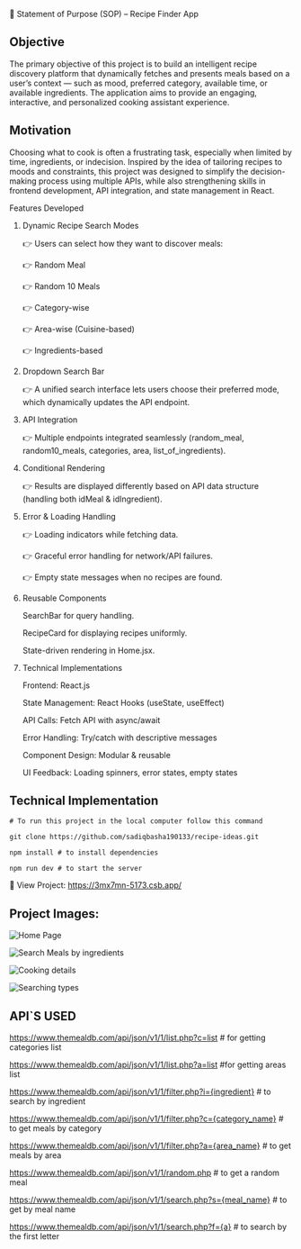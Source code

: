 📄 Statement of Purpose (SOP) – Recipe Finder App
## Objective

The primary objective of this project is to build an intelligent recipe discovery platform that dynamically fetches and presents meals based on a user’s context — such as mood, preferred category, available time, or available ingredients. The application aims to provide an engaging, interactive, and personalized cooking assistant experience.

## Motivation

Choosing what to cook is often a frustrating task, especially when limited by time, ingredients, or indecision. Inspired by the idea of tailoring recipes to moods and constraints, this project was designed to simplify the decision-making process using multiple APIs, while also strengthening skills in frontend development, API integration, and state management in React.



Features Developed

1) Dynamic Recipe Search Modes

    👉 Users can select how they want to discover meals:

    👉 Random Meal

    👉 Random 10 Meals

    👉 Category-wise

    👉 Area-wise (Cuisine-based)

    👉 Ingredients-based

2) Dropdown Search Bar

    👉 A unified search interface lets users choose their preferred mode, which dynamically updates the API endpoint.

3) API Integration

    👉 Multiple endpoints integrated seamlessly (random_meal, random10_meals, categories, area, list_of_ingredients).

4) Conditional Rendering

    👉 Results are displayed differently based on API data structure (handling both idMeal & idIngredient).

5) Error & Loading Handling

    👉 Loading indicators while fetching data.

    👉 Graceful error handling for network/API failures.

    👉 Empty state messages when no recipes are found.

6) Reusable Components

    SearchBar for query handling.

    RecipeCard for displaying recipes uniformly.

    State-driven rendering in Home.jsx.

7) Technical Implementations

    Frontend: React.js

    State Management: React Hooks (useState, useEffect)

    API Calls: Fetch API with async/await

    Error Handling: Try/catch with descriptive messages

    Component Design: Modular & reusable

    UI Feedback: Loading spinners, error states, empty states

## Technical Implementation

    # To run this project in the local computer follow this command

    git clone https://github.com/sadiqbasha190133/recipe-ideas.git

    npm install # to install dependencies

    npm run dev # to start the server

🚀 View Project: https://3mx7mn-5173.csb.app/


## Project Images:

![Home Page](https://i.ibb.co/MkMgqyCP/1.png)

![Search Meals by ingredients](https://i.ibb.co/39HZtXp0/2.png)

![Cooking details](https://i.ibb.co/TD9ytyyB/3.png)

![Searching types](https://i.ibb.co/Xff4QgqS/4.png)



## API`S USED

https://www.themealdb.com/api/json/v1/1/list.php?c=list # for getting categories list

https://www.themealdb.com/api/json/v1/1/list.php?a=list #for getting areas list

https://www.themealdb.com/api/json/v1/1/filter.php?i={ingredient} # to search by ingredient

https://www.themealdb.com/api/json/v1/1/filter.php?c={category_name} # to get meals by category

https://www.themealdb.com/api/json/v1/1/filter.php?a={area_name} # to get meals by area

https://www.themealdb.com/api/json/v1/1/random.php # to get a random meal

https://www.themealdb.com/api/json/v1/1/search.php?s={meal_name} # to get by meal name

https://www.themealdb.com/api/json/v1/1/search.php?f={a} # to search by the first letter



